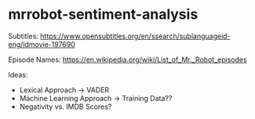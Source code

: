 # mrrobot-sentiment-analysis

Subtitles:
https://www.opensubtitles.org/en/ssearch/sublanguageid-eng/idmovie-197690

Episode Names:
https://en.wikipedia.org/wiki/List_of_Mr._Robot_episodes




Ideas:
- Lexical Approach -> VADER
- Machine Learning Approach -> Training Data??
- Negativity vs. IMDB Scores?